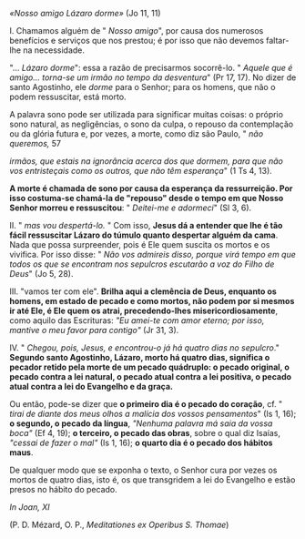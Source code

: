 
*«Nosso amigo Lázaro dorme»* (Jo 11, 11)

I. Chamamos alguém de " *Nosso amigo*", por causa dos numerosos benefícios e serviços que nos prestou; é por isso que não devemos faltar-lhe na necessidade.

"... *Lázaro dorme*": essa a razão de precisarmos socorrê-lo. " *Aquele que é amigo... torna-se um irmão no tempo da desventura*" (Pr 17, 17). No dizer de santo Agostinho, ele *dorme* para o Senhor; para os homens, que não o podem ressuscitar, está morto.

A palavra sono pode ser utilizada para significar muitas coisas: o próprio sono natural, as negligências, o sono da culpa, o repouso da contemplação ou da glória futura e, por vezes, a morte, como diz são Paulo, " *não queremos,* 57

 *irmãos, que estais na ignorância acerca dos que dormem, para que não vos entristeçais como os outros, que não têm esperança*" (1 Ts 4, 13).

**A morte é chamada de sono por causa da esperança da ressurreição. Por isso costuma-se chamá-la de "repouso" desde o tempo em que Nosso Senhor morreu e ressuscitou**: " *Deitei-me e adormeci*" (Sl 3, 6).

II\. " *mas vou despertá-lo.* " Com isso, **Jesus dá a entender que lhe é tão fácil ressuscitar Lázaro do túmulo quanto despertar alguém da cama**. Nada que possa surpreender, pois é Ele quem suscita os mortos e os vivifica. Por isso disse: " *Não vos admireis disso, porque virá tempo em que todos os que se encontram nos sepulcros escutarão a voz do Filho de Deus*" (Jo 5, 28).

III\. "vamos ter com ele". **Brilha aqui a clemência de Deus, enquanto os homens, em estado de pecado e como mortos, não podem por si mesmos ir até Ele, é Ele quem os atrai, precedendo-lhes misericordiosamente**, como aquilo das Escrituras: *"Eu amei-te com amor eterno; por isso, mantive o meu favor para contigo"* (Jr 31, 3).

IV\. " *Chegou, pois, Jesus, e encontrou-o já há quatro dias no sepulcro*." **Segundo santo Agostinho, Lázaro, morto há quatro dias, significa o pecador retido pela morte de um pecado quádruplo: o pecado original, o pecado contra a lei natural, o pecado atual contra a lei positiva, o pecado atual contra a lei do Evangelho e da graça.**

Ou então, pode-se dizer que **o primeiro dia é o pecado do coração**, cf. " *tirai de diante dos meus olhos a malícia dos vossos pensamentos*" (Is 1, 16); **o segundo, o pecado da língua**, *"Nenhuma palavra má saia da vossa boca"* (Ef 4, 19); **o terceiro, o pecado das obras**, sobre o qual diz Isaías, *"cessai de fazer o mal"* (Is 1, 16); **o quarto dia é o pecado dos hábitos maus**.

De qualquer modo que se exponha o texto, o Senhor cura por vezes os mortos de quatro dias, isto é, os que transgridem a lei do Evangelho e estão presos no hábito do pecado.

*In Joan, XI*

(P. D. Mézard, O. P., *Meditationes ex Operibus S. Thomae*)

